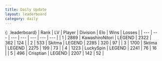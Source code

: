 ```yaml
---
title: Daily Update
layout: leaderboard
category: daily
---
```


{: .leaderboard}
| Rank | LV | Player | Division | Elo | Wins | Losses |
| --- | --- | --- | --- | --- | --- | --- |
| <span data-change="1">1</span> | 2869 | <span title="ID: 164871">KawashiroNitori</span> | LEGEND | <span data-change="26">2322</span> | <span data-change="16">362</span> | <span data-change="3">124</span> |
| <span data-change="-1">2</span> | 533 | <span title="ID: 402846">Skitma</span> | LEGEND | <span data-change="-28">2285</span> | <span data-change="17">320</span> | <span data-change="6">97</span> |
| <span data-change="1">3</span> | 1700 | <span title="ID: 353063">Sktima</span> | LEGEND | <span data-change="61">2275</span> | <span data-change="25">199</span> | <span data-change="2">73</span> |
| <span data-change="2">4</span> | 1223 | <span title="ID: 498412">LuckySpin</span> | LEGEND | <span data-change="40">2241</span> | <span data-change="10">76</span> | <span data-change="2">16</span> |
| <span data-change="-2">5</span> | 496 | <span title="ID: 665674">Crisptian</span> | LEGEND | <span data-change="-36">2207</span> | <span data-change="1">142</span> | <span data-change="3">52</span> |